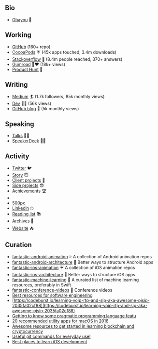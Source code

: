 ## Bio

- [Ohayou](https://github.com/onmyway133/blog/issues/1) 👋

## Working

- [GitHub](https://github.com/onmyway133) (160+ repo)
- [CocoaPods](https://cocoapods.org/owners/3739) ☔️ (45k apps touched, 3.4m downloads)
- [Stackoverflow](https://stackoverflow.com/users/1418457/onmyway133) 🤘 (8.4m people reached, 370+ answers)
- [Gumroad](https://gumroad.com/onmyway133)  🤠❤️ (18k+ views)
- [Product Hunt](https://www.producthunt.com/@onmyway133/made)  🕺

## Writing

- [Medium](https://medium.com/@onmyway133)  🏄 (1.7k followers, 85k monthly views)
- [Dev](ttps://dev.to/onmyway133) 👨‍💻 (56k views)
- [GitHub blog](https://github.com/onmyway133/blog/issues) 🥁 (5k monthly views)

## Speaking

- [Talks](https://github.com/onmyway133/blog/issues/111)  👨‍🎤
- [SpeakerDeck](https://speakerdeck.com/onmyway133) 👨‍🎤

## Activity

- [Twitter](https://twitter.com/onmyway133) 🐦
- [Story](https://stackoverflow.com/users/story/1418457)  😇
- [Client projects](https://docs.google.com/document/d/1SCeyVgxN34tsHgWlktLL3NlwiDG6CvV3Cpqo1x1AUvw)  :apple:
- [Side projects](https://github.com/onmyway133/blog/issues/166)  😎
- [Achievements](https://github.com/onmyway133/blog/issues/167) 🏆
-  
- [500px](https://500px.com/onmyway133 )
- [Linkedin](https://www.linkedin.com/in/onmyway133/) 🙄
- [Reading list](https://github.com/onmyway133/blog/issues/78) 📚
- [Archives](https://github.com/onmyway133/archives) 🍵
- [Website](http://www.fantageek.com/) ⛺️

## Curation

- [fantastic-android-animation](https://github.com/onmyway133/fantastic-android-animation) 💦 A collection of Android animation repos
- [fantastic-android-architecture](https://github.com/onmyway133/fantastic-android-architecture) 🏰 Better ways to structure Android apps
- [fantastic-ios-animation](https://github.com/onmyway133/fantastic-ios-animation) ☔️ A collection of iOS animation repos
- [fantastic-ios-architecture](https://github.com/onmyway133/fantastic-ios-architecture) 🏯 Better ways to structure iOS apps
- [fantastic-machine-learning](https://github.com/onmyway133/fantastic-machine-learning) 🎰 A curated list of machine learning resources, preferably in Swift
- [fantastic-conference-videos](https://github.com/onmyway133/fantastic-conference-videos) 🎸 Conference videos
- [Best resources for software engineering](https://medium.com/fantageek/best-resources-for-software-engineering-77a5b8f7280c)
- [https://codeburst.io/learning-voip-rtp-and-sip-aka-awesome-pjsip-2035fa02cf88](https://codeburst.io/learning-voip-rtp-and-sip-aka-awesome-pjsip-2035fa02cf88)
- [Getting to know some pragmatic programming language featu](https://hackernoon.com/do-you-know-these-interesting-programming-languages-features-1fab3fcb2118)
- [20 recommended utility apps for macOS in 2018](https://hackernoon.com/20-recommended-utility-apps-for-macos-in-2018-ea494b4db72b)
- [Awesome resources to get started in learning blockchain and cryptocurrency](https://medium.com/fantageek/awesome-resources-to-get-started-in-learning-blockchain-and-cryptocurrency-1f341402c222)
- [Useful git commands for everyday use!](https://medium.com/flawless-app-stories/useful-git-commands-for-everyday-use-e1a4de64037d)
- [Best places to learn iOS development](https://medium.com/fantageek/best-places-to-learn-ios-development-85ebebe890cf)
